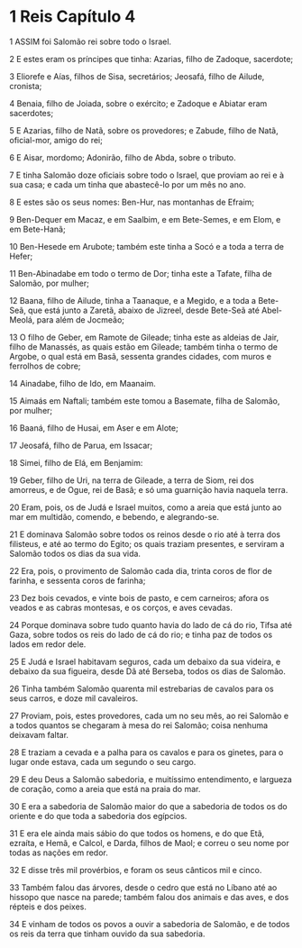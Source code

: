 # 1 Reis Capítulo 4

1	ASSIM foi Salomão rei sobre todo o Israel.

2	E estes eram os príncipes que tinha: Azarias, filho de Zadoque, sacerdote;

3	Eliorefe e Aías, filhos de Sisa, secretários; Jeosafá, filho de Ailude, cronista;

4	Benaia, filho de Joiada, sobre o exército; e Zadoque e Abiatar eram sacerdotes;

5	E Azarias, filho de Natã, sobre os provedores; e Zabude, filho de Natã, oficial-mor, amigo do rei;

6	E Aisar, mordomo; Adonirão, filho de Abda, sobre o tributo.

7	E tinha Salomão doze oficiais sobre todo o Israel, que proviam ao rei e à sua casa; e cada um tinha que abastecê-lo por um mês no ano.

8	E estes são os seus nomes: Ben-Hur, nas montanhas de Efraim;

9	Ben-Dequer em Macaz, e em Saalbim, e em Bete-Semes, e em Elom, e em Bete-Hanã;

10	Ben-Hesede em Arubote; também este tinha a Socó e a toda a terra de Hefer;

11	Ben-Abinadabe em todo o termo de Dor; tinha este a Tafate, filha de Salomão, por mulher;

12	Baana, filho de Ailude, tinha a Taanaque, e a Megido, e a toda a Bete-Seã, que está junto a Zaretã, abaixo de Jizreel, desde Bete-Seã até Abel-Meolá, para além de Jocmeão;

13	O filho de Geber, em Ramote de Gileade; tinha este as aldeias de Jair, filho de Manassés, as quais estão em Gileade; também tinha o termo de Argobe, o qual está em Basã, sessenta grandes cidades, com muros e ferrolhos de cobre;

14	Ainadabe, filho de Ido, em Maanaim.

15	Aimaás em Naftali; também este tomou a Basemate, filha de Salomão, por mulher;

16	Baaná, filho de Husai, em Aser e em Alote;

17	Jeosafá, filho de Parua, em Issacar;

18	Simei, filho de Elá, em Benjamim:

19	Geber, filho de Uri, na terra de Gileade, a terra de Siom, rei dos amorreus, e de Ogue, rei de Basã; e só uma guarnição havia naquela terra.

20	Eram, pois, os de Judá e Israel muitos, como a areia que está junto ao mar em multidão, comendo, e bebendo, e alegrando-se.

21	E dominava Salomão sobre todos os reinos desde o rio até à terra dos filisteus, e até ao termo do Egito; os quais traziam presentes, e serviram a Salomão todos os dias da sua vida.

22	Era, pois, o provimento de Salomão cada dia, trinta coros de flor de farinha, e sessenta coros de farinha;

23	Dez bois cevados, e vinte bois de pasto, e cem carneiros; afora os veados e as cabras montesas, e os corços, e aves cevadas.

24	Porque dominava sobre tudo quanto havia do lado de cá do rio, Tifsa até Gaza, sobre todos os reis do lado de cá do rio; e tinha paz de todos os lados em redor dele.

25	E Judá e Israel habitavam seguros, cada um debaixo da sua videira, e debaixo da sua figueira, desde Dã até Berseba, todos os dias de Salomão.

26	Tinha também Salomão quarenta mil estrebarias de cavalos para os seus carros, e doze mil cavaleiros.

27	Proviam, pois, estes provedores, cada um no seu mês, ao rei Salomão e a todos quantos se chegaram à mesa do rei Salomão; coisa nenhuma deixavam faltar.

28	E traziam a cevada e a palha para os cavalos e para os ginetes, para o lugar onde estava, cada um segundo o seu cargo.

29	E deu Deus a Salomão sabedoria, e muitíssimo entendimento, e largueza de coração, como a areia que está na praia do mar.

30	E era a sabedoria de Salomão maior do que a sabedoria de todos os do oriente e do que toda a sabedoria dos egípcios.

31	E era ele ainda mais sábio do que todos os homens, e do que Etã, ezraíta, e Hemã, e Calcol, e Darda, filhos de Maol; e correu o seu nome por todas as nações em redor.

32	E disse três mil provérbios, e foram os seus cânticos mil e cinco.

33	Também falou das árvores, desde o cedro que está no Líbano até ao hissopo que nasce na parede; também falou dos animais e das aves, e dos répteis e dos peixes.

34	E vinham de todos os povos a ouvir a sabedoria de Salomão, e de todos os reis da terra que tinham ouvido da sua sabedoria.

